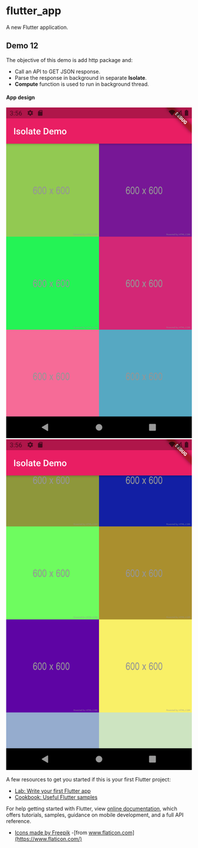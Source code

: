 # flutter_app

A new Flutter application.

## Demo 12


The objective of this demo is add http package and:

* Call an API to GET JSON response.
* Parse the response in background in separate **Isolate**. 
* **Compute** function is used to run in background thread.




#### App design ####
![picture alt](https://raw.githubusercontent.com/HimanshuSharma13/Flutter/feature_d12_isolate_compute_bg/screens/home1.png "App design screens")
![picture alt](https://raw.githubusercontent.com/HimanshuSharma13/Flutter/feature_d12_isolate_compute_bg/screens/home2.png "App design screens")


A few resources to get you started if this is your first Flutter project:

- [Lab: Write your first Flutter app](https://flutter.dev/docs/get-started/codelab)
- [Cookbook: Useful Flutter samples](https://flutter.dev/docs/cookbook)

For help getting started with Flutter, view 
[online documentation](https://flutter.dev/docs), which offers tutorials,
samples, guidance on mobile development, and a full API reference.

- [Icons made by Freepik](https://www.freepik.com)
 -[from www.flaticon.com](https://www.flaticon.com/)
